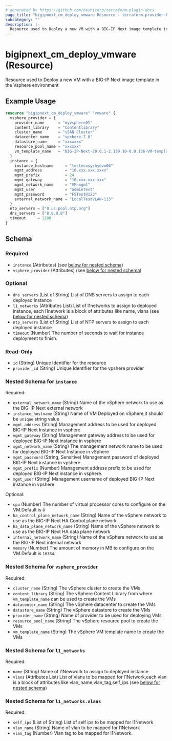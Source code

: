 ```yaml
---
# generated by https://github.com/hashicorp/terraform-plugin-docs
page_title: "bigipnext_cm_deploy_vmware Resource - terraform-provider-bigipnext"
subcategory: ""
description: |-
  Resource used to Deploy a new VM with a BIG-IP Next image template in the Vsphere environment
---
```


# bigipnext_cm_deploy_vmware (Resource)

Resource used to Deploy a new VM with a BIG-IP Next image template in the Vsphere environment

## Example Usage

```terraform
resource "bigipnext_cm_deploy_vmware" "vmware" {
  vsphere_provider = {
    provider_name      = "myvsphere01"
    content_library    = "Contentlibrary"
    cluster_name       = "vSAN Cluster"
    datacenter_name    = "vpshere-7.0"
    datastore_name     = "xxxxxxx"
    resource_pool_name = "xxxxxx"
    vm_template_name   = "BIG-IP-Next-20.0.1-2.139.10-0.0.136-VM-template"
  }
  instance = {
    instance_hostname     = "testecosyshydvm06"
    mgmt_address          = "10.xxx.xxx.xxxx"
    mgmt_prefix           = 24
    mgmt_gateway          = "10.xxx.xxx.xxx"
    mgmt_network_name     = "VM-mgmt"
    mgmt_user             = "admintest"
    mgmt_password         = "F5Test@123"
    external_network_name = "LocalTestVLAN-115"
  }
  ntp_servers = ["0.us.pool.ntp.org"]
  dns_servers = ["8.8.8.8"]
  timeout     = 1200
}
```

<!-- schema generated by tfplugindocs -->
## Schema

### Required

- `instance` (Attributes) (see [below for nested schema](#nestedatt--instance))
- `vsphere_provider` (Attributes) (see [below for nested schema](#nestedatt--vsphere_provider))

### Optional

- `dns_servers` (List of String) List of DNS servers to assign to each deployed instance
- `l1_networks` (Attributes List) List of l1networks to assign to deployed instance, each l1network is a block of attributes like name, vlans (see [below for nested schema](#nestedatt--l1_networks))
- `ntp_servers` (List of String) List of NTP servers to assign to each deployed instance
- `timeout` (Number) The number of seconds to wait for instance deployment to finish.

### Read-Only

- `id` (String) Unique Identifier for the resource
- `provider_id` (String) Unique Identifier for the vpshere provider

<a id="nestedatt--instance"></a>
### Nested Schema for `instance`

Required:

- `external_network_name` (String) Name of the vSphere network to use as the BIG-IP Next external network
- `instance_hostname` (String) Name of VM Deployed on vSphere,it should be `unique` string value
- `mgmt_address` (String) Management address to be used for deployed BIG-IP Next Instance in vsphere
- `mgmt_gateway` (String) Management gateway address to be used for deployed BIG-IP Next instance in vsphere
- `mgmt_network_name` (String) The management network name to be used for deployed BIG-IP Next Instance in vSphere
- `mgmt_password` (String, Sensitive) Management password of deployed BIG-IP Next instance in vpshere
- `mgmt_prefix` (Number) Management address prefix to be used for deployed BIG-IP Next instance in vsphere.
- `mgmt_user` (String) Management username of deployed BIG-IP Next instance in vpshere

Optional:

- `cpu` (Number) The number of virtual processor cores to configure on the VM.Default is `8`
- `ha_control_plane_network_name` (String) Name of the vSphere network to use as the BIG-IP Next HA Control plane network
- `ha_data_plane_network_name` (String) Name of the vSphere network to use as the BIG-IP Next HA data plane network
- `internal_network_name` (String) Name of the vSphere network to use as the BIG-IP Next internal network
- `memory` (Number) The amount of memory in MB to configure on the VM.Default is `16384`.


<a id="nestedatt--vsphere_provider"></a>
### Nested Schema for `vsphere_provider`

Required:

- `cluster_name` (String) The vSphere cluster to create the VMs
- `content_library` (String) The vSphere Content Library from where `vm_template_name` can be used to create the VMs
- `datacenter_name` (String) The vSphere datacenter to create the VMs
- `datastore_name` (String) The vSphere datastore to create the VMs
- `provider_name` (String) Name of provider to be used for deploying VMs
- `resource_pool_name` (String) The vSphere resource pool to create the VMs
- `vm_template_name` (String) The vSphere VM template name to create the VMs


<a id="nestedatt--l1_networks"></a>
### Nested Schema for `l1_networks`

Required:

- `name` (String) Name of l1Newwork to assign to deployed instance
- `vlans` (Attributes List) List of vlans to be mapped for l1Network,each vlan is a block of attributes like vlan_name,vlan_tag,self_ips (see [below for nested schema](#nestedatt--l1_networks--vlans))

<a id="nestedatt--l1_networks--vlans"></a>
### Nested Schema for `l1_networks.vlans`

Required:

- `self_ips` (List of String) List of self ips to be mapped for l1Network
- `vlan_name` (String) Name of vlan to be mapped for l1Network
- `vlan_tag` (Number) Vlan tag to be mapped for l1Network.
